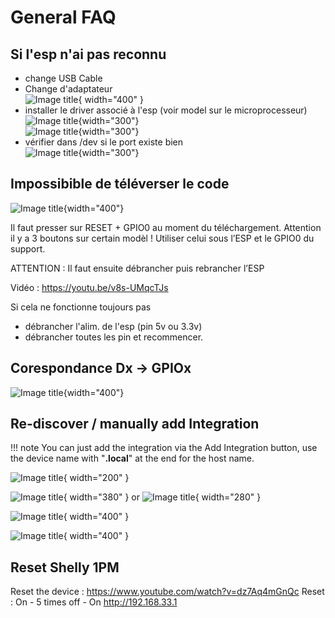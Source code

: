 # General FAQ

## Si l'esp n'ai pas reconnu
- change USB Cable
- Change d'adaptateur<BR>![Image title](Images/IMG_8334.jpg){ width="400" }
- installer le driver associé à l'esp (voir model sur le microprocesseur) <br>
![Image title](Images/IMG_8332.jpg){width="300"}<br>
![Image title](Images/Install-CP210x-VCP-Driver_2022-01-29_16-10-44.png){width="300"}
- vérifier dans /dev si le port existe bien <br>
![Image title](Images/terminal.png){width="300"}

## Impossibible de téléverser le code

![Image title](Images/upload-error.png){width="400"}

Il faut presser sur RESET + GPIO0 au moment du téléchargement.
Attention il y a 3 boutons sur certain modèl ! Utiliser celui sous l’ESP et le GPIO0 du support.

ATTENTION : Il faut ensuite débrancher puis rebrancher l’ESP

Vidéo : https://youtu.be/v8s-UMqcTJs

Si cela ne fonctionne toujours pas
- débrancher l'alim. de l'esp (pin 5v ou 3.3v)
- débrancher toutes les pin et recommencer.

## Corespondance Dx -> GPIOx
![Image title](Images/ESP8266-NodeMCU-kit-12-E-pinout-gpio-pin.png){width="400"}

## Re-discover / manually add Integration

!!! note
    You can just add the integration via the Add Integration button, use the device name with "**.local**" at the end for the host name.

![Image title](Images/2022-10-16_16-37-09-3zcj6.png){ width="200" }

![Image title](Images/2022-10-16_16-37-25-ckv2i.png){ width="380" } or
![Image title](Images/2022-12-30_22-03-45.png){ width="280" }

![Image title](Images/2022-10-16_16-33-14-5rq5p.png){ width="400" }

![Image title](Images/2022-10-16_16-33-28-1x9dq.png){ width="400" }

## Reset Shelly 1PM
Reset the device : https://www.youtube.com/watch?v=dz7Aq4mGnQc
Reset : On - 5 times off - On http://192.168.33.1